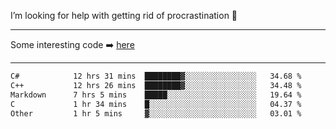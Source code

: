 I’m looking for help with getting rid of procrastination 🤔

-----

Some interesting code :arrow_right: [here](https://github.com/zhen8838/playground)

-----

<!--START_SECTION:waka-->

```txt
C#            12 hrs 31 mins  ████████▓░░░░░░░░░░░░░░░░   34.68 %
C++           12 hrs 26 mins  ████████▓░░░░░░░░░░░░░░░░   34.48 %
Markdown      7 hrs 5 mins    █████░░░░░░░░░░░░░░░░░░░░   19.64 %
C             1 hr 34 mins    █░░░░░░░░░░░░░░░░░░░░░░░░   04.37 %
Other         1 hr 5 mins     ▓░░░░░░░░░░░░░░░░░░░░░░░░   03.01 %
```

<!--END_SECTION:waka-->

<!--
**zhen8838/zhen8838** is a ✨ _special_ ✨ repository because its `README.md` (this file) appears on your GitHub profile.

Here are some ideas to get you started:

- 🔭 I’m currently working on ...
- 🌱 I’m currently learning ...
- 👯 I’m looking to collaborate on ...
 ...
- 💬 Ask me about ...
- 📫 How to reach me: ...
- 😄 Pronouns: ...
- ⚡ Fun fact: ...
-->

